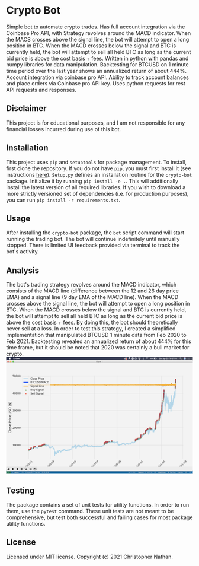 # Crypto Bot

Simple bot to automate crypto trades. Has full account integration via the Coinbase Pro API, with Strategy revolves around the MACD indicator. When the MACS crosses above the signal line, the bot will attempt to open a long position in BTC. When the MACD crosses below the signal and BTC is currently held, the bot will attempt to sell all held BTC as long as the current bid price is above the cost basis + fees. Written in python with pandas and numpy libraries for data manipulation. Backtesting for BTCUSD on 1 minute time period over the last year shows an annualized return of about 444%. Account integration via coinbase pro API. Ability to track account balances and place orders via Coinbase pro API key. Uses python requests for rest API requests and responses.
## Disclaimer

This project is for educational purposes, and I am not responsible for any financial losses incurred during use of this bot.

## Installation

This project uses `pip` and `setuptools` for package management. To install, first clone the repository. If you do not have `pip`, you must first install it (see instructions [here](https://pip.pypa.io/en/stable/installing/)). `Setup.py` defines an installation routine for the `crypto-bot` package. Initialize it by running `pip install -e .`. This will additionally install the latest version of all required libraries. If you wish to download a more strictly versioned set of dependencies (i.e. for production purposes), you can run `pip install -r requirements.txt`.

## Usage

After installing the `crypto-bot` package, the `bot` script command will start running the trading bot. The bot will continue indefinitely until manually stopped. There is limited UI feedback provided via terminal to track the bot's activity.

## Analysis

The bot's trading strategy revolves around the MACD indicator, which consists of the MACD line (difference between the 12 and 26 day price EMA) and a signal line (9 day EMA of the MACD line). When the MACD crosses above the signal line, the bot will attempt to open a long position in BTC. When the MACD crosses below the signal and BTC is currently held, the bot will attempt to sell all held BTC as long as the current bid price is above the cost basis + fees. By doing this, the bot should theoretically never sell at a loss. In order to test this strategy, I created a simplified implementation that manipulated BTCUSD 1 minute data from Feb 2020 to Feb 2021. Backtesting revealed an annualized return of about 444% for this time frame, but it should be noted that 2020 was certainly a bull market for crypto. ![Backtesting](backtesting.png)

## Testing

The package contains a set of unit tests for utility functions. In order to run them, use the `pytest` command. These unit tests are not meant to be comprehensive, but test both successful and failing cases for most package utility functions.

## License

Licensed under MIT license. Copyright (c) 2021 Christopher Nathan.